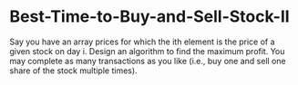 # Best-Time-to-Buy-and-Sell-Stock-II
Say you have an array prices for which the ith element is the price of a given stock on day i.  Design an algorithm to find the maximum profit. You may complete as many transactions as you like (i.e., buy one and sell one share of the stock multiple times).
